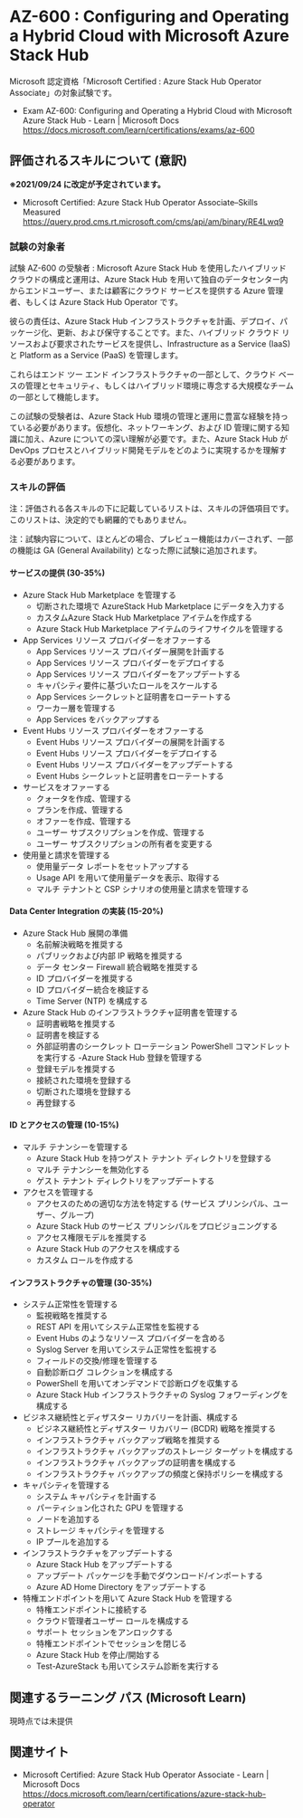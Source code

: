 # AZ-600 : Configuring and Operating a Hybrid Cloud with Microsoft Azure Stack Hub
Microsoft 認定資格「Microsoft Certified : Azure Stack Hub Operator Associate」の対象試験です。

- Exam AZ-600: Configuring and Operating a Hybrid Cloud with Microsoft Azure Stack Hub - Learn | Microsoft Docs  
https://docs.microsoft.com/learn/certifications/exams/az-600

## 評価されるスキルについて (意訳)
**※2021/09/24 に改定が予定されています。**
- Microsoft Certified: Azure Stack Hub Operator Associate–Skills Measured  
https://query.prod.cms.rt.microsoft.com/cms/api/am/binary/RE4Lwq9

### 試験の対象者
試験 AZ-600 の受験者 : Microsoft Azure Stack Hub を使用したハイブリッド クラウドの構成と運用は、Azure Stack Hub を用いて独自のデータセンター内からエンドユーザー、または顧客にクラウド サービスを提供する Azure 管理者、もしくは Azure Stack Hub Operator です。

彼らの責任は、Azure Stack Hub インフラストラクチャを計画、デプロイ、パッケージ化、更新、および保守することです。また、ハイブリッド クラウド リソースおよび要求されたサービスを提供し、Infrastructure as a Service (IaaS) と Platform as a Service (PaaS) を管理します。

これらはエンド ツー エンド インフラストラクチャの一部として、クラウド ベースの管理とセキュリティ、もしくはハイブリッド環境に専念する大規模なチームの一部として機能します。

この試験の受験者は、Azure Stack Hub 環境の管理と運用に豊富な経験を持っている必要があります。仮想化、ネットワーキング、および ID 管理に関する知識に加え、Azure についての深い理解が必要です。また、Azure Stack Hub が DevOps プロセスとハイブリッド開発モデルをどのように実現するかを理解する必要があります。

### スキルの評価

注：評価される各スキルの下に記載しているリストは、スキルの評価項目です。このリストは、決定的でも網羅的でもありません。

注：試験内容について、ほとんどの場合、プレビュー機能はカバーされず、一部の機能は GA (General Availability) となった際に試験に追加されます。

#### サービスの提供 (30-35%)
- Azure Stack Hub Marketplace を管理する
  - 切断された環境で AzureStack Hub Marketplace にデータを入力する
  - カスタムAzure Stack Hub Marketplace アイテムを作成する
  - Azure Stack Hub Marketplace アイテムのライフサイクルを管理する
- App Services リソース プロバイダーをオファーする
  - App Services リソース プロバイダー展開を計画する
  - App Services リソース プロバイダーをデプロイする
  - App Services リソース プロバイダーをアップデートする
  - キャパシティ要件に基づいたロールをスケールする
  - App Services シークレットと証明書をローテートする
  - ワーカー層を管理する
  - App Services をバックアップする
- Event Hubs リソース プロバイダーをオファーする
  - Event Hubs リソース プロバイダーの展開を計画する
  - Event Hubs リソース プロバイダーをデプロイする
  - Event Hubs リソース プロバイダーをアップデートする
  - Event Hubs シークレットと証明書をローテートする
- サービスをオファーする
  - クォータを作成、管理する
  - プランを作成、管理する
  - オファーを作成、管理する
  - ユーザー サブスクリプションを作成、管理する
  - ユーザー サブスクリプションの所有者を変更する
- 使用量と請求を管理する
  - 使用量データ レポートをセットアップする
  - Usage API を用いて使用量データを表示、取得する
  - マルチ テナントと CSP シナリオの使用量と請求を管理する
#### Data Center Integration の実装 (15-20%)
- Azure Stack Hub 展開の準備
  - 名前解決戦略を推奨する
  - パブリックおよび内部 IP 戦略を推奨する
  - データ センター Firewall 統合戦略を推奨する
  - ID プロバイダーを推奨する
  - ID プロバイダー統合を検証する
  - Time Server (NTP) を構成する
- Azure Stack Hub のインフラストラクチャ証明書を管理する
  - 証明書戦略を推奨する
  - 証明書を検証する
  - 外部証明書のシークレット ローテーション PowerShell コマンドレットを実行する
-Azure Stack Hub 登録を管理する
  - 登録モデルを推奨する
  - 接続された環境を登録する
  - 切断された環境を登録する
  - 再登録する
#### ID とアクセスの管理 (10-15%)
- マルチ テナンシーを管理する
  - Azure Stack Hub を持つゲスト テナント ディレクトリを登録する
  - マルチ テナンシーを無効化する
  - ゲスト テナント ディレクトリをアップデートする
- アクセスを管理する
  - アクセスのための適切な方法を特定する (サービス プリンシパル、ユーザー、グループ)
  - Azure Stack Hub のサービス プリンシパルをプロビジョニングする
  - アクセス権限モデルを推奨する
  - Azure Stack Hub のアクセスを構成する
  - カスタム ロールを作成する
#### インフラストラクチャの管理 (30-35%)
- システム正常性を管理する
  - 監視戦略を推奨する
  - REST API を用いてシステム正常性を監視する
  - Event Hubs のようなリソース プロバイダーを含める
  - Syslog Server を用いてシステム正常性を監視する
  - フィールドの交換/修理を管理する
  - 自動診断ログ コレクションを構成する
  - PowerShell を用いてオンデマンドで診断ログを収集する
  - Azure Stack Hub インフラストラクチャの Syslog フォワーディングを構成する
- ビジネス継続性とディザスター リカバリーを計画、構成する
  - ビジネス継続性とディザスター リカバリー (BCDR) 戦略を推奨する
  - インフラストラクチャ バックアップ戦略を推奨する
  - インフラストラクチャ バックアップのストレージ ターゲットを構成する
  - インフラストラクチャ バックアップの証明書を構成する
  - インフラストラクチャ バックアップの頻度と保持ポリシーを構成する
- キャパシティを管理する
  - システム キャパシティを計画する
  - パーティション化された GPU を管理する
  - ノードを追加する
  - ストレージ キャパシティを管理する
  - IP プールを追加する
- インフラストラクチャをアップデートする
  - Azure Stack Hub をアップデートする
  - アップデート パッケージを手動でダウンロード/インポートする
  - Azure AD Home Directory をアップデートする
- 特権エンドポイントを用いて Azure Stack Hub を管理する
  - 特権エンドポイントに接続する
  - クラウド管理者ユーザー ロールを構成する
  - サポート セッションをアンロックする
  - 特権エンドポイントでセッションを閉じる
  - Azure Stack Hub を停止/開始する
  - Test-AzureStack も用いてシステム診断を実行する

## 関連するラーニング パス (Microsoft Learn)
現時点では未提供

## 関連サイト
- Microsoft Certified: Azure Stack Hub Operator Associate - Learn | Microsoft Docs  
https://docs.microsoft.com/learn/certifications/azure-stack-hub-operator

